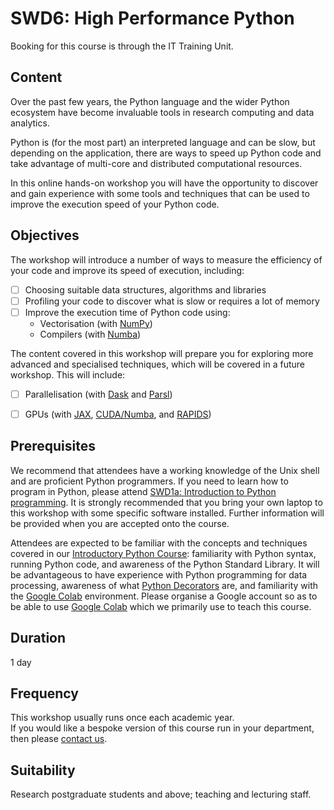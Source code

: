# SWD6: High Performance Python

Booking for this course is through the IT Training Unit.  

## Content

Over the past few years, the Python language and the wider Python ecosystem have become invaluable tools in research computing and data analytics.
 
Python is (for the most part) an interpreted language and can be slow, but depending on the application, there are ways to speed up Python code and take advantage of multi-core and distributed computational resources.

In this online hands-on workshop you will have the opportunity to discover and gain experience with some tools and techniques that can be used to improve the execution speed of your Python code.

## Objectives

The workshop will introduce a number of ways to measure the efficiency of your code and improve its speed of execution, including:

- [ ] Choosing suitable data structures, algorithms and libraries
- [ ] Profiling your code to discover what is slow or requires a lot of memory
- [ ] Improve the execution time of Python code using: 
	- Vectorisation (with [NumPy](https://numpy.org/doc/stable/reference/ufuncs.html))  
	- Compilers (with [Numba](http://numba.pydata.org/))

The content covered in this workshop will prepare you for exploring more advanced and specialised techniques, which will be covered in a future workshop. This will include:

 
- [ ] Parallelisation (with [Dask](https://docs.dask.org/en/latest/) and [Parsl](https://parsl-project.org/))  
- [ ] GPUs (with [JAX](https://jax.readthedocs.io/en/latest/index.html), [CUDA/Numba](https://developer.nvidia.com/how-to-cuda-python), and [RAPIDS](https://developer.nvidia.com/rapids))  


## Prerequisites

We recommend that attendees have a working knowledge of the Unix shell and are proficient Python programmers. If you need to learn how to program in Python, please attend [SWD1a: Introduction to Python programming](https://arc.leeds.ac.uk/training/courses/swd1a/). It is strongly recommended that you bring your own laptop to this workshop with some specific software installed. Further information will be provided when you are accepted onto the course.

Attendees are expected to be familiar with the concepts and techniques covered in our [Introductory Python Course](https://uolr3.leeds.ac.uk/temcatsearch(bD1lbiZjPTUwMA==)/details.htm?gd_objid=50267319): familiarity with Python syntax, running Python code, and awareness of the Python Standard Library. It will be advantageous to have experience with Python programming for data processing, awareness of what [Python Decorators](https://book.pythontips.com/en/latest/decorators.html) are, and familiarity with the [Google Colab](https://colab.research.google.com/) environment. Please organise a Google account so as to be able to use [Google Colab](https://colab.research.google.com/) which we primarily use to teach this course.

## Duration

1 day

## Frequency

This workshop usually runs once each academic year.  
If you would like a bespoke version of this course run in your department, then please [contact us](https://bit.ly/arc-help).  

## Suitability

Research postgraduate students and above; teaching and lecturing staff.
